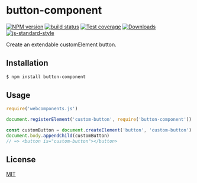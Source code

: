 # button-component
[![NPM version][npm-image]][npm-url]
[![build status][travis-image]][travis-url]
[![Test coverage][coveralls-image]][coveralls-url]
[![Downloads][downloads-image]][downloads-url]
[![js-standard-style][standard-image]][standard-url]

Create an extendable customElement button.

## Installation
```bash
$ npm install button-component
```

## Usage
```js
require('webcomponents.js')

document.registerElement('custom-button', require('button-component'))

const customButton = document.createElement('button', 'custom-button')
document.body.appendChild(customButton)
// => <button is="custom-button"></button>
```

## License
[MIT](https://tldrlegal.com/license/mit-license)

[npm-image]: https://img.shields.io/npm/v/button-component.svg?style=flat-square
[npm-url]: https://npmjs.org/package/button-component
[travis-image]: https://img.shields.io/travis/yoshuawuyts/button-component.svg?style=flat-square
[travis-url]: https://travis-ci.org/yoshuawuyts/button-component
[coveralls-image]: https://img.shields.io/coveralls/yoshuawuyts/button-component.svg?style=flat-square
[coveralls-url]: https://coveralls.io/r/yoshuawuyts/button-component?branch=master
[downloads-image]: http://img.shields.io/npm/dm/button-component.svg?style=flat-square
[downloads-url]: https://npmjs.org/package/button-component
[standard-image]: https://img.shields.io/badge/code%20style-standard-brightgreen.svg?style=flat-square
[standard-url]: https://github.com/feross/standard
